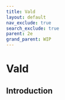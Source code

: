 ```yaml
---
title: Vald
layout: default
nav_exclude: true
search_exclude: true
parent: 2e
grand_parent: WIP
---
```


# Vald

## Introduction

